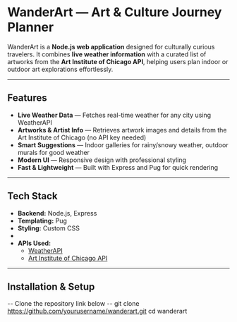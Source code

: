 # WanderArt — Art & Culture Journey Planner

WanderArt is a **Node.js web application** designed for culturally curious travelers. It combines **live weather information** with a curated list of artworks from the **Art Institute of Chicago API**, helping users plan indoor or outdoor art explorations effortlessly.

---

##  Features

- **Live Weather Data** — Fetches real-time weather for any city using WeatherAPI  
- **Artworks & Artist Info** — Retrieves artwork images and details from the Art Institute of Chicago (no API key needed)  
- **Smart Suggestions** — Indoor galleries for rainy/snowy weather, outdoor murals for good weather  
- **Modern UI** — Responsive design with professional styling  
- **Fast & Lightweight** — Built with Express and Pug for quick rendering  

---

## Tech Stack

- **Backend:** Node.js, Express  
- **Templating:** Pug  
- **Styling:** Custom CSS
- 
- **APIs Used:**  
  - [WeatherAPI](https://www.weatherapi.com/)  
  - [Art Institute of Chicago API](https://api.artic.edu/docs/)

---

##  Installation & Setup
-- Clone the repository link below
-- git clone https://github.com/yourusername/wanderart.git
cd wanderart
